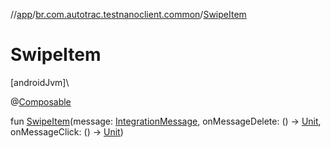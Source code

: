 //[app](../../index.md)/[br.com.autotrac.testnanoclient.common](index.md)/[SwipeItem](-swipe-item.md)

# SwipeItem

[androidJvm]\

@[Composable](https://developer.android.com/reference/kotlin/androidx/compose/runtime/Composable.html)

fun [SwipeItem](-swipe-item.md)(message: [IntegrationMessage](../br.com.autotrac.testnanoclient.models/-integration-message/index.md), onMessageDelete: () -&gt; [Unit](https://kotlinlang.org/api/latest/jvm/stdlib/kotlin/-unit/index.html), onMessageClick: () -&gt; [Unit](https://kotlinlang.org/api/latest/jvm/stdlib/kotlin/-unit/index.html))
